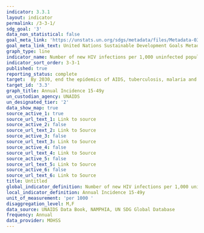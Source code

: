 ```yaml
---
indicator: 3.3.1
layout: indicator
permalink: /3-3-1/
sdg_goal: '3'
data_non_statistical: false
goal_meta_link: 'https://unstats.un.org/sdgs/metadata/files/Metadata-03-03-01.pdf'
goal_meta_link_text: United Nations Sustainable Development Goals Metadata
graph_type: line
indicator_name: Number of new HIV infections per 1,000 uninfected population, by sex, age and key populations
indicator_sort_order: 3-3-1
published: true
reporting_status: complete
target:  By 2030, end the epidemics of AIDS, tuberculosis, malaria and neglected tropical diseases and combat hepatitis, water-borne diseases and other communicable diseases
target_id: '3.3'
graph_title: Annual Incidence 15-49y
un_custodian_agency: UNAIDS
un_designated_tier: '2'
data_show_map: true
source_active_1: true
source_url_text_1: Link to source
source_active_2: false
source_url_text_2: Link to Source
source_active_3: false
source_url_text_3: Link to Source
source_active_4: false
source_url_text_4: Link to Source
source_active_5: false
source_url_text_5: Link to Source
source_active_6: false
source_url_text_6: Link to Source
title: Untitled
global_indicator_definition: Number of new HIV infections per 1,000 uninfected population, by sex, age and key populations
local_indicator_definition: Annual Incidence 15-49y
unit_of_measurement: 'per 1000 '
disaggregation_level: M,F 
data_source: UNAIDS Data Book, NAMPHIA, UN SDG Global Database
frequency: Annual
data_provider: MOHSS
---
```

